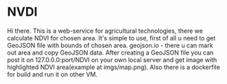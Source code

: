 # NVDI
Hi there.
This is a web-service for agricultural technologies, there we calculate NDVI for chosen area.
It's simple to use, first of all u need to get GeoJSON file with bounds of chosen area.
geojson.io - there u can mark out area and copy GeoJSON data.
After creating a GeoJSON file you can post it on 127.0.0.0:port/NDVI on your own local server and get image with highlighted NDVI area(example at imgs/map.png).
Also there is a dockerfile for build and run it on other VM.
